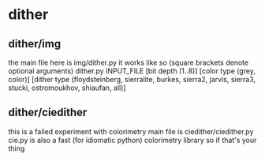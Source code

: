 # dither

## dither/img
the main file here is img/dither.py
it works like so
(square brackets denote optional arguments)
dither.py INPUT_FILE \[bit depth (1..8)\] \[color type (grey, color)\] \[dither type (floydsteinberg, sierralite, burkes, sierra2, jarvis, sierra3, stucki, ostromoukhov, shiaufan, all)\]


## dither/ciedither
this is a failed experiment with colorimetry
main file is ciedither/ciedither.py
cie.py is also a fast (for idiomatic python) colorimetry library so if that's your thing
